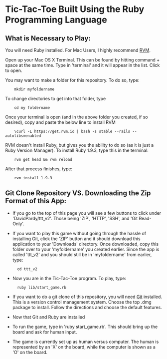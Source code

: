 Tic-Tac-Toe Built Using the Ruby Programming Language
========
What is Necessary to Play:
--------
You will need Ruby installed. For Mac Users, I highly recommend [RVM](https://rvm.io/).

Open up your Mac OS X Terminal. This can be found by hitting command + space at the same time. Type in 'terminal' and it will appear in the list. Click to open.

You may want to make a folder for this repository. To do so, type:

		mkdir myfoldername

To change directories to get into that folder, type

		cd my foldername

Once your terminal is open (and in the above folder you created, if so desired), copy and paste the below line to install RVM

		\curl -L https://get.rvm.io | bash -s stable --rails --autolibs=enabled

RVM doesn't install Ruby, but gives you the ability to do so (as it is just a Ruby Version Manager). To install Ruby 1.9.3, type this in the terminal:

		rvm get head && rvm reload
After that process finishes, type: 

		rvm install 1.9.3

Git Clone Repository VS. Downloading the Zip Format of this App:
--------

- If you go to the top of this page you will see a few buttons to click under 'DavidPardy/ttt_v2'. Those being 'ZIP', 'HTTP', 'SSH', and 'Git Read-Only'.

- If you want to play this game without going through the hassle of installing Git, click the 'ZIP' button and it should download this application to your 'Downloads' directory. Once downloaded, copy this folder over to your 'myfoldername' you created earlier. Since the app is called 'ttt_v2' and you should still be in 'myfoldername' from earlier, type:

		cd ttt_v2

- Now you are in the Tic-Tac-Toe program. To play, type:

		ruby lib/start_game.rb

- If you want to do a git clone of this repository, you will need [Git](https://code.google.com/p/git-osx-installer/downloads/list?can=3&q=&sort=-uploaded&colspec=Filename+Summary+Uploaded+Size+DownloadCount) installed. This is a version control management system. Choose the top .dmg package to install. Follow the directions and choose the default features.

- Now that Git and Ruby are installed

- To run the game, type in 'ruby start_game.rb'. This should bring up the board and ask for human input.

- The game is currently set up as human versus computer. The human is represented by an 'X' on the board, while the computer is shown as a 'O' on the board.
